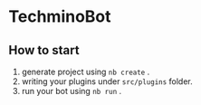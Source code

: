 # TechminoBot

## How to start

1. generate project using `nb create` .
2. writing your plugins under `src/plugins` folder.
3. run your bot using `nb run` .
